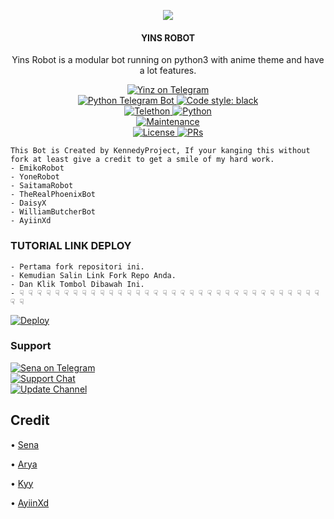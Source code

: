 <p align="center">
  <img src="https://telegra.ph/file/64f4b1e3ab6d6911447d2.jpg">
</p>

<h4><p align="center"> YINS ROBOT </p></h4>

<p align="center">Yins Robot is a modular bot running on python3 with anime theme and have a lot features.</p>

<p align="center">
<a href="https://t.me/YinsRobot"> <img src="https://img.shields.io/badge/Yinz-Robot-blue?&logo=telegram" alt="Yinz on Telegram" /> </a><br>
<a href="https://python-telegram-bot.org"> <img src="https://img.shields.io/badge/PTB-13.10-white?&style=flat-round&logo=github" alt="Python Telegram Bot" /> </a>
<a href="https://github.com/psf/black"><img alt="Code style: black" src="https://img.shields.io/badge/code%20style-black-000000.svg"></a><br>
<a href="https://docs.telethon.dev"> <img src="https://img.shields.io/badge/Telethon-1.24.0-red?&style=flat-round&logo=github" alt="Telethon" /> </a>
<a href="https://docs.python.org"> <img src="https://img.shields.io/badge/Python-3.10.1-purple?&style=flat-round&logo=python" alt="Python" /> </a><br>
<a href="https://GitHub.com/AyiinXd/YinsRobot"> <img src="https://img.shields.io/badge/Maintained-Yash-yellow.svg" alt="Maintenance" /> </a><br>
<a href="https://github.com/AyiinXd/YinsRobot/blob/main/LICENSE"> <img src="https://img.shields.io/badge/License-GPLv3-blue.svg" alt="License" /> </a>
<a href="https://makeapullrequest.com"> <img src="https://img.shields.io/badge/PRs-Welcome-blue.svg?style=flat-round" alt="PRs" /> </a>
</p>


```
This Bot is Created by KennedyProject, If your kanging this without fork at least give a credit to get a smile of my hard work. 
- EmikoRobot
- YoneRobot
- SaitamaRobot 
- TheRealPhoenixBot
- DaisyX 
- WilliamButcherBot
- AyiinXd
```

### TUTORIAL LINK DEPLOY
```
- Pertama fork repositori ini.
- Kemudian Salin Link Fork Repo Anda.
- Dan Klik Tombol Dibawah Ini.
- ☟︎︎︎ ☟︎︎︎ ☟︎︎︎ ☟︎︎︎ ☟︎︎︎ ☟︎︎︎ ☟︎︎︎ ☟︎︎︎ ☟︎︎︎ ☟︎︎︎ ☟︎︎︎ ☟︎︎︎ ☟︎︎︎ ☟︎︎︎ ☟︎︎︎ ☟︎︎︎ ☟︎︎︎ ☟︎︎︎ ☟︎︎︎ ☟︎︎︎ ☟︎︎︎ ☟︎︎︎ ☟︎︎︎ ☟︎︎︎ ☟︎︎︎ ☟︎︎︎ ☟︎︎︎ ☟︎︎︎ ☟︎︎︎ ☟︎︎︎ ☟︎︎︎ ☟︎︎︎ ☟︎︎︎ ☟︎︎︎ ☟︎︎︎ ☟︎︎︎ 
```

[![Deploy](https://vercel.com/button)](https://ayiin.vercel.app)


### Support
<p>
<a href="https://t.me/AyiinXd"> <img src="https://img.shields.io/badge/AyiinXd-blue?&logo=telegram" alt="Sena on Telegram" /> </a><br>
<a href="https://t.me/AyiinXdSupport"> <img src="https://img.shields.io/badge/Support-Chat-blue?&logo=telegram" alt="Support Chat" /> </a><br>
<a href="https://t.me/AyiinSupport"> <img src="https://img.shields.io/badge/Update-Channel-blue?&logo=telegram" alt="Update Channel" /> </a><br>
</p>

## Credit 

• [Sena](https://github.com/kennedy-ex)

• [Arya](https://github.com/Aryazakaria01)

• [Kyy](https://github.com/zxcskyy)

• [AyiinXd](https://github.com/AyiinXd)
